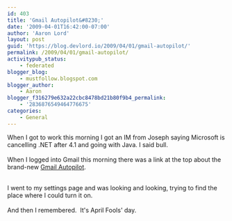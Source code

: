 ```yaml
---
id: 403
title: 'Gmail Autopilot&#8230;'
date: '2009-04-01T16:42:00-07:00'
author: 'Aaron Lord'
layout: post
guid: 'https://blog.devlord.io/2009/04/01/gmail-autopilot/'
permalink: /2009/04/01/gmail-autopilot/
activitypub_status:
    - federated
blogger_blog:
    - mustfollow.blogspot.com
blogger_author:
    - Aaron
blogger_f316279e632a22cbc8478bd21b80f9b4_permalink:
    - '2836876549464776675'
categories:
    - General
---
```


When I got to work this morning I got an IM from Joseph saying Microsoft is cancelling .NET after 4.1 and going with Java.  I said bull.<br /><br />When I logged into Gmail this morning there was a link at the top about the brand-new <a href="http://mail.google.com/mail/help/autopilot/index.html">Gmail Autopilot</a>.<div><br /></div><div>I went to my settings page and was looking and looking, trying to find the place where I could turn it on.</div><div><br /></div><div>And then I remembered.  It's April Fools' day.</div>